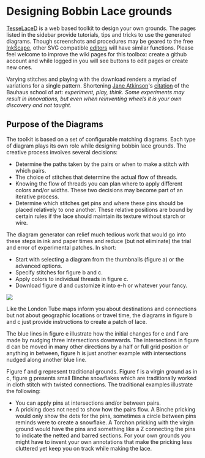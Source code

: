 Designing Bobbin Lace grounds
=============================

[TesseLaceD] is a web based toolkit to design your own grounds. The pages listed in the sidebar provide tutorials, tips and tricks to use the generated diagrams. Though screenshots and procedures may be geared to the free [InkScape], other SVG compatible [editors] will have similar functions. Please feel welcome to improve the wiki pages for this toolbox: create a github account and while logged in you will see buttons to edit pages or create new ones.

Varying stitches and playing with the download renders a myriad of variations for a single pattern. Shortening [Jane Atkinson]'s [citation] of the Bauhaus school of art: _experiment, play, think. Some experiments may result in innovations, but even when reinventing wheels it is your own discovery and not taught._

[TesseLaceD]: https://d-bl.github.io/TesseLaceD/
[Jane Atkinson]: http://www.contemporarylace.com/
[citation]: https://raw.githubusercontent.com/wiki/d-bl/TesseLaceD/bauhaus.png
[InkScape]: https://inkscape.org
[editors]: https://en.wikipedia.org/wiki/Comparison_of_vector_graphics_editors#File_format_support


Purpose of the Diagrams
-----------------------

The toolkit is based on a set of configurable matching diagrams. Each type of diagram plays its own role while designing bobbin lace grounds. The creative process involves several decisions:

* Determine the paths taken by the pairs or when to make a stitch with which pairs.
* The choice of stitches that determine the actual flow of threads.
* Knowing the flow of threads you can plan where to apply different colors and/or widths. These two decisions may become part of an iterative process.
* Determine which stitches get pins and where these pins should be placed relatively to one another. These relative positions are bound by certain rules if the lace should maintain its texture without starch or wire.

The diagram generator can relief much tedious work that would go into these steps in ink and paper times and reduce (but not eliminate) the trial and error of experimental patches. In short:

* Start with selecting a diagram from the thumbnails (figure a) or the advanced options.
* Specify stitches for figure b and c.
* Apply colors to individual threads in figure c.
* Download figure d and customize it into e-h or whatever your fancy.


![](https://raw.githubusercontent.com/wiki/d-bl/TesseLaceD/intro.png)

Like the London Tube maps inform you about destinations and connections but not about geographic locations or travel time, the diagrams in figure b and c just provide instructions to create a patch of lace. 

The blue lines in figure e illustrate how the initial changes for e and f are made by nudging three intersections downwards. The intersections in figure d can be moved in many other directions by a half or full grid position or anything in between, figure h is just another example with intersections nudged along another blue line. 

Figure f and g represent traditional grounds. Figure f is a virgin ground as in c, figure g presents small Binche snowflakes which are traditionally worked in cloth stitch with twisted connections. The traditional examples illustrate the following:

* You can apply pins at intersections and/or between pairs.
* A pricking does not need to show how the pairs flow. A Binche pricking would only show the dots for the pins, sometimes a circle between pins reminds were to create a snowflake. A Torchon pricking with the virgin ground would have the pins and something like a Z connecting the pins to indicate the netted and barred sections. For your own grounds you might have to invent your own annotations that make the pricking less cluttered yet keep you on track while making the lace.
